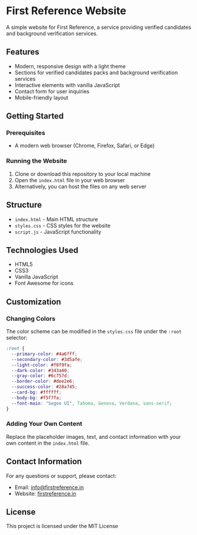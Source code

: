 # First Reference Website

A simple website for First Reference, a service providing verified candidates and background verification services.

## Features

- Modern, responsive design with a light theme
- Sections for verified candidates packs and background verification services
- Interactive elements with vanilla JavaScript
- Contact form for user inquiries
- Mobile-friendly layout

## Getting Started

### Prerequisites

- A modern web browser (Chrome, Firefox, Safari, or Edge)

### Running the Website

1. Clone or download this repository to your local machine
2. Open the `index.html` file in your web browser
3. Alternatively, you can host the files on any web server

## Structure

- `index.html` - Main HTML structure
- `styles.css` - CSS styles for the website
- `script.js` - JavaScript functionality

## Technologies Used

- HTML5
- CSS3
- Vanilla JavaScript
- Font Awesome for icons

## Customization

### Changing Colors

The color scheme can be modified in the `styles.css` file under the `:root` selector:

```css
:root {
  --primary-color: #4a6fff;
  --secondary-color: #3d5afe;
  --light-color: #f8f9fa;
  --dark-color: #343a40;
  --gray-color: #6c757d;
  --border-color: #dee2e6;
  --success-color: #28a745;
  --card-bg: #ffffff;
  --body-bg: #f5f7fa;
  --font-main: "Segoe UI", Tahoma, Geneva, Verdana, sans-serif;
}
```

### Adding Your Own Content

Replace the placeholder images, text, and contact information with your own content in the `index.html` file.

## Contact Information

For any questions or support, please contact:

- Email: info@firstreference.in
- Website: [firstreference.in](https://firstreference.in)

## License

This project is licensed under the MIT License
